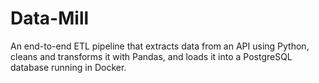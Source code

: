 # Data-Mill
An end-to-end ETL pipeline that extracts data from an API using Python, cleans and transforms it with Pandas, and loads it into a PostgreSQL database running in Docker.
